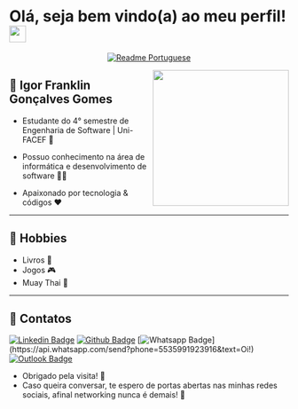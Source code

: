 #  Olá, seja bem vindo(a) ao meu perfil! <img src="https://media.giphy.com/media/hvRJCLFzcasrR4ia7z/giphy.gif" width="30px">

<div align="center">

[![Readme Portuguese](https://img.shields.io/badge/Readme-PT--BR-success?style=for-the-badge)](https://github.com/rafaelfachinelli/rafaelfachinelli/blob/master/README.md)

</div>

<img align="right" width="245" height="245" src="https://media.giphy.com/media/hR7BK4TzpaQaY8e4wh/giphy.gif">

## 💬 Igor Franklin Gonçalves Gomes

- Estudante do 4° semestre de Engenharia de Software | Uni-FACEF :robot:

- Possuo conhecimento na área de informática e desenvolvimento de software :man_technologist:

- Apaixonado por tecnologia & códigos :heart:

----

## 💙 Hobbies

- Livros 📖
- Jogos 🎮
- Muay Thai :boxing_glove:	

----

## 📓 Contatos

[![Linkedin Badge](https://img.shields.io/badge/-igorfggomes-blue?style=flat-square&logo=Linkedin&logoColor=white&link=https://www.linkedin.com/in/igorfggomes/)](https://www.linkedin.com/in/igorfggomes/)
[![Github Badge](https://img.shields.io/badge/-igorfggomes-000?style=flat-square&logo=Github&logoColor=white&link=https://github.com/igorfggomes)](https://github.com/igorfggomes)
[![Whatsapp Badge](https://img.shields.io/badge/-WhatsApp-4CA143?style=flat-square&labelColor=4CA143&logo=whatsapp&logoColor=white&link=https://api.whatsapp.com/send?phone=5535991923916&text=Oi!)](https://api.whatsapp.com/send?phone=5535991923916&text=Oi!)
[![Outlook Badge](https://img.shields.io/badge/-igor.fggomes@hotmail.com-0078d4?style=flat-square&logo=microsoft-outlook&logoColor=white&link=mailto:igor.fggomes@hotmail.com)](mailto:igor.fggomes@hotmail.com)

- Obrigado pela visita! 👋
- Caso queira conversar, te espero de portas abertas nas minhas redes sociais, afinal networking nunca é demais! 🚀
